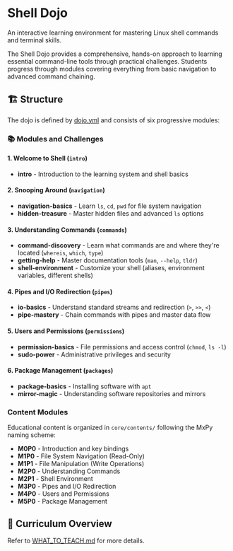 # Shell Dojo

An interactive learning environment for mastering Linux shell commands and terminal skills.

The Shell Dojo provides a comprehensive, hands-on approach to learning essential command-line tools through practical challenges. Students progress through modules covering everything from basic navigation to advanced command chaining.

## 🏗️ Structure

The dojo is defined by [dojo.yml](./dojo.yml) and consists of six progressive modules:

### 📚 Modules and Challenges

#### 1. **Welcome to Shell** (`intro`)
- **intro** - Introduction to the learning system and shell basics

#### 2. **Snooping Around** (`navigation`) 
- **navigation-basics** - Learn `ls`, `cd`, `pwd` for file system navigation
- **hidden-treasure** - Master hidden files and advanced `ls` options

#### 3. **Understanding Commands** (`commands`)
- **command-discovery** - Learn what commands are and where they're located (`whereis`, `which`, `type`)
- **getting-help** - Master documentation tools (`man`, `--help`, `tldr`)
- **shell-environment** - Customize your shell (aliases, environment variables, different shells)

#### 4. **Pipes and I/O Redirection** (`pipes`)
- **io-basics** - Understand standard streams and redirection (`>`, `>>`, `<`)
- **pipe-mastery** - Chain commands with pipes and master data flow

#### 5. **Users and Permissions** (`permissions`)
- **permission-basics** - File permissions and access control (`chmod`, `ls -l`)
- **sudo-power** - Administrative privileges and security

#### 6. **Package Management** (`packages`)
- **package-basics** - Installing software with `apt`
- **mirror-magic** - Understanding software repositories and mirrors

### Content Modules
Educational content is organized in `core/contents/` following the MxPy naming scheme:
- **M0P0** - Introduction and key bindings
- **M1P0** - File System Navigation (Read-Only)
- **M1P1** - File Manipulation (Write Operations)
- **M2P0** - Understanding Commands
- **M2P1** - Shell Environment
- **M3P0** - Pipes and I/O Redirection
- **M4P0** - Users and Permissions
- **M5P0** - Package Management

## 📖 Curriculum Overview

Refer to [WHAT_TO_TEACH.md](https://github.com/acm-dojo/shell-dojo-core/blob/main/WHAT_TO_TEACH.md) for more details.